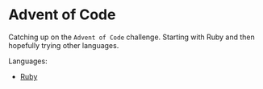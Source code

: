 # Advent of Code

Catching up on the `Advent of Code` challenge. Starting with Ruby and then hopefully trying other languages.

Languages:
- [Ruby](./ruby/readme.md)
